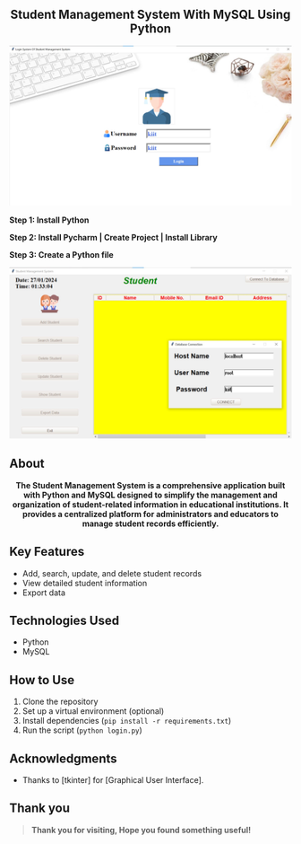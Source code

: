 <H2 align="center">Student Management System With MySQL Using Python</H2>
<img src="https://github.com/shubhamkumaragrawal/Student_Management_System_With_MySQL/blob/main/Login.jpg">

<B>Step 1: Install Python

Step 2: Install Pycharm | Create Project | Install Library

Step 3: Create a Python file</B>

<img src="https://github.com/shubhamkumaragrawal/Student_Management_System_With_MySQL/blob/main/DatabaseConnection.jpg">

## About
<p align="center"><B>The Student Management System is a comprehensive application built with Python and MySQL designed to simplify the management and organization of student-related information in educational institutions. It provides a centralized platform for administrators and educators to manage student records efficiently.</B></p>

## Key Features
- Add, search, update, and delete student records
- View detailed student information
- Export data

## Technologies Used
- Python
- MySQL

## How to Use
1. Clone the repository
2. Set up a virtual environment (optional)
3. Install dependencies (`pip install -r requirements.txt`)
4. Run the script (`python login.py`)

## Acknowledgments
- Thanks to [tkinter] for [Graphical User Interface].

## Thank you
> **Thank you for visiting, Hope you found something useful!**
